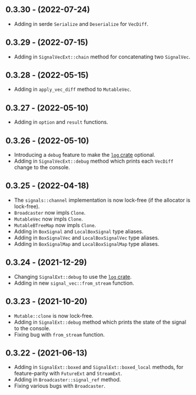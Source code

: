 ## 0.3.30 - (2022-07-24)
* Adding in serde `Serialize` and `Deserialize` for `VecDiff`.

## 0.3.29 - (2022-07-15)
* Adding in `SignalVecExt::chain` method for concatenating two `SignalVec`.

## 0.3.28 - (2022-05-15)
* Adding in `apply_vec_diff` method to `MutableVec`.

## 0.3.27 - (2022-05-10)
* Adding in `option` and `result` functions.

## 0.3.26 - (2022-05-10)
* Introducing a `debug` feature to make the [`log` crate](https://crates.io/crates/log) optional.
* Adding in `SignalVecExt::debug` method which prints each `VecDiff` change to the console.

## 0.3.25 - (2022-04-18)
* The `signals::channel` implementation is now lock-free (if the allocator is lock-free).
* `Broadcaster` now impls `Clone`.
* `MutableVec` now impls `Clone`.
* `MutableBTreeMap` now impls `Clone`.
* Adding in `BoxSignal` and `LocalBoxSignal` type aliases.
* Adding in `BoxSignalVec` and `LocalBoxSignalVec` type aliases.
* Adding in `BoxSignalMap` and `LocalBoxSignalMap` type aliases.

## 0.3.24 - (2021-12-29)
* Changing `SignalExt::debug` to use the [`log` crate](https://crates.io/crates/log).
* Adding in new `signal_vec::from_stream` function.

## 0.3.23 - (2021-10-20)
* `Mutable::clone` is now lock-free.
* Adding in `SignalExt::debug` method which prints the state of the signal to the console.
* Fixing bug with `from_stream` function.

## 0.3.22 - (2021-06-13)
* Adding in `SignalExt::boxed` and `SignalExt::boxed_local` methods, for feature-parity with `FutureExt` and `StreamExt`.
* Adding in `Broadcaster::signal_ref` method.
* Fixing various bugs with `Broadcaster`.
